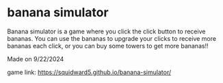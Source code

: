 # banana simulator

Banana simulator is a game where you click the click button to receive bananas. You can use the bananas to upgrade your clicks to receive more bananas each click, or you can buy some towers to get more bananas!!

Made on 9/22/2024

game link: https://squidward5.github.io/banana-simulator/
